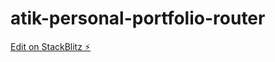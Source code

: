 # atik-personal-portfolio-router

[Edit on StackBlitz ⚡️](https://stackblitz.com/edit/atik-personal-portfolio-router)